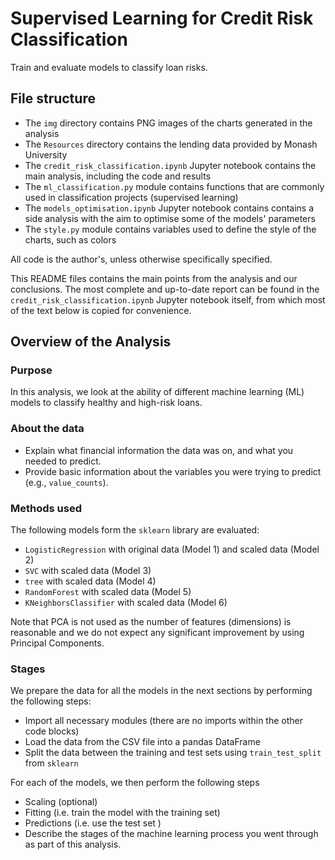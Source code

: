 # Supervised Learning for Credit Risk Classification
Train and evaluate models to classify loan risks.

## File structure
* The `img` directory contains PNG images of the charts generated in the analysis
* The `Resources` directory contains the lending data provided by Monash University
* The `credit_risk_classification.ipynb` Jupyter notebook contains the main analysis, including the code and results
* The `ml_classification.py` module contains functions that are commonly used in classification projects (supervised learning)
* The `models_optimisation.ipynb` Jupyter notebook contains contains a side analysis with the aim to optimise some of the models' parameters
* The `style.py` module contains variables used to define the style of the charts, such as colors

All code is the author's, unless otherwise specifically specified.

This README files contains the main points from the analysis and our conclusions. The most complete and up-to-date report can be found in the `credit_risk_classification.ipynb` Jupyter notebook itself, from which most of the text below is copied for convenience.

## Overview of the Analysis
### Purpose
In this analysis, we look at the ability of different machine learning (ML) models to classify healthy and high-risk loans.

### About the data
* Explain what financial information the data was on, and what you needed to predict.
* Provide basic information about the variables you were trying to predict (e.g., `value_counts`).


### Methods used
The following models form the `sklearn` library are evaluated:
* `LogisticRegression` with original data (Model 1) and scaled data (Model 2)
* `SVC` with scaled data (Model 3)
* `tree` with scaled data (Model 4)
* `RandomForest` with scaled data (Model 5)
* `KNeighborsClassifier` with scaled data (Model 6)

Note that PCA is not used as the number of features (dimensions) is reasonable and we do not expect any significant improvement by using Principal Components.

### Stages
We prepare the data for all the models in the next sections by performing the following steps:
* Import all necessary modules (there are no imports within the other code blocks)
* Load the data from the CSV file into a pandas DataFrame
* Split the data between the training and test sets using `train_test_split` from `sklearn`

For each of the models, we then perform the following steps
* Scaling (optional)
* Fitting (i.e. train the model with the training set)
* Predictions (i.e. use the test set )
* Describe the stages of the machine learning process you went through as part of this analysis.
